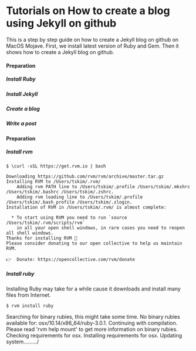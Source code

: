 # Tutorials on How to create a blog using Jekyll on github

This is a step by step guide on how to create a Jekyll blog on github on MacOS Mojave. First, we install latest version of Ruby and Gem.
Then it shows how to create a Jekyll blog on github.

#### Preparation
##### Install Ruby
##### Install Jekyll
##### Create a blog
##### Write a post


#### Preparation

##### Install rvm

```
$ \curl -sSL https://get.rvm.io | bash
```

```
Downloading https://github.com/rvm/rvm/archive/master.tar.gz
Installing RVM to /Users/tskim/.rvm/
    Adding rvm PATH line to /Users/tskim/.profile /Users/tskim/.mkshrc /Users/tskim/.bashrc /Users/tskim/.zshrc.
    Adding rvm loading line to /Users/tskim/.profile /Users/tskim/.bash_profile /Users/tskim/.zlogin.
Installation of RVM in /Users/tskim/.rvm/ is almost complete:

  * To start using RVM you need to run `source /Users/tskim/.rvm/scripts/rvm`
    in all your open shell windows, in rare cases you need to reopen all shell windows.
Thanks for installing RVM 🙏
Please consider donating to our open collective to help us maintain RVM.

👉  Donate: https://opencollective.com/rvm/donate
```


##### Install ruby

Installing Ruby may take for a while cause it downloads and install many files from Internet.

```
$ rvm install ruby
```
Searching for binary rubies, this might take some time.
No binary rubies available for: osx/10.14/x86_64/ruby-3.0.1.
Continuing with compilation. Please read 'rvm help mount' to get more information on binary rubies.
Checking requirements for osx.
Installing requirements for osx.
Updating system........./
```
